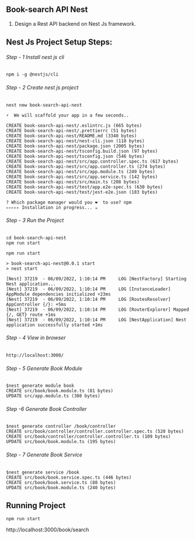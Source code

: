 ## Book-search API Nest

1. Design a Rest API backend on Nest Js framework.

## Nest Js Project Setup Steps:

###### Step - 1  Install nest js cli

```
npm i -g @nestjs/cli
```

###### Step - 2  Create nest js project 

```
nest new book-search-api-nest
```

```
⚡  We will scaffold your app in a few seconds..

CREATE book-search-api-nest/.eslintrc.js (665 bytes)
CREATE book-search-api-nest/.prettierrc (51 bytes)
CREATE book-search-api-nest/README.md (3340 bytes)
CREATE book-search-api-nest/nest-cli.json (118 bytes)
CREATE book-search-api-nest/package.json (2005 bytes)
CREATE book-search-api-nest/tsconfig.build.json (97 bytes)
CREATE book-search-api-nest/tsconfig.json (546 bytes)
CREATE book-search-api-nest/src/app.controller.spec.ts (617 bytes)
CREATE book-search-api-nest/src/app.controller.ts (274 bytes)
CREATE book-search-api-nest/src/app.module.ts (249 bytes)
CREATE book-search-api-nest/src/app.service.ts (142 bytes)
CREATE book-search-api-nest/src/main.ts (208 bytes)
CREATE book-search-api-nest/test/app.e2e-spec.ts (630 bytes)
CREATE book-search-api-nest/test/jest-e2e.json (183 bytes)

? Which package manager would you ❤️  to use? npm
▹▹▹▹▹ Installation in progress... ☕
```

###### Step - 3  Run the Project

```
cd book-search-api-nest
npm run start
```

```
npm run start

> book-search-api-nest@0.0.1 start
> nest start

[Nest] 37219  - 06/09/2022, 1:10:14 PM     LOG [NestFactory] Starting Nest application...
[Nest] 37219  - 06/09/2022, 1:10:14 PM     LOG [InstanceLoader] AppModule dependencies initialized +23ms
[Nest] 37219  - 06/09/2022, 1:10:14 PM     LOG [RoutesResolver] AppController {/}: +5ms
[Nest] 37219  - 06/09/2022, 1:10:14 PM     LOG [RouterExplorer] Mapped {/, GET} route +1ms
[Nest] 37219  - 06/09/2022, 1:10:14 PM     LOG [NestApplication] Nest application successfully started +1ms
```

###### Step - 4  View in browser

```
http://localhost:3000/
```

###### Step - 5  Generate Book Module

```
$nest generate module book
CREATE src/book/book.module.ts (81 bytes)
UPDATE src/app.module.ts (308 bytes)
```

###### Step -6  Generate Book Controller

```
$nest generate controller /book/controller
CREATE src/book/controller/controller.controller.spec.ts (520 bytes)
CREATE src/book/controller/controller.controller.ts (109 bytes)
UPDATE src/book/book.module.ts (195 bytes)
```

###### Step - 7  Generate Book Service

```
$nest generate service /book
CREATE src/book/book.service.spec.ts (446 bytes)
CREATE src/book/book.service.ts (88 bytes)
UPDATE src/book/book.module.ts (240 bytes)
```

## Running Project

```
npm run start
```

http://localhost:3000/book/search

